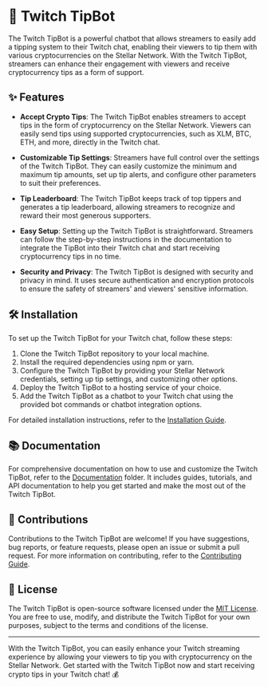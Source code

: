 # 🚀 Twitch TipBot

The Twitch TipBot is a powerful chatbot that allows streamers to easily add a tipping system to their Twitch chat, enabling their viewers to tip them with various cryptocurrencies on the Stellar Network. With the Twitch TipBot, streamers can enhance their engagement with viewers and receive cryptocurrency tips as a form of support.

## ✨ Features

- **Accept Crypto Tips**: The Twitch TipBot enables streamers to accept tips in the form of cryptocurrency on the Stellar Network. Viewers can easily send tips using supported cryptocurrencies, such as XLM, BTC, ETH, and more, directly in the Twitch chat.

- **Customizable Tip Settings**: Streamers have full control over the settings of the Twitch TipBot. They can easily customize the minimum and maximum tip amounts, set up tip alerts, and configure other parameters to suit their preferences.

- **Tip Leaderboard**: The Twitch TipBot keeps track of top tippers and generates a tip leaderboard, allowing streamers to recognize and reward their most generous supporters.

- **Easy Setup**: Setting up the Twitch TipBot is straightforward. Streamers can follow the step-by-step instructions in the documentation to integrate the TipBot into their Twitch chat and start receiving cryptocurrency tips in no time.

- **Security and Privacy**: The Twitch TipBot is designed with security and privacy in mind. It uses secure authentication and encryption protocols to ensure the safety of streamers' and viewers' sensitive information.

## 🛠️ Installation

To set up the Twitch TipBot for your Twitch chat, follow these steps:

1. Clone the Twitch TipBot repository to your local machine.
2. Install the required dependencies using npm or yarn.
3. Configure the Twitch TipBot by providing your Stellar Network credentials, setting up tip settings, and customizing other options.
4. Deploy the Twitch TipBot to a hosting service of your choice.
5. Add the Twitch TipBot as a chatbot to your Twitch chat using the provided bot commands or chatbot integration options.

For detailed installation instructions, refer to the [Installation Guide](./docs/installation.md).

## 📚 Documentation

For comprehensive documentation on how to use and customize the Twitch TipBot, refer to the [Documentation](./docs) folder. It includes guides, tutorials, and API documentation to help you get started and make the most out of the Twitch TipBot.

## 📝 Contributions

Contributions to the Twitch TipBot are welcome! If you have suggestions, bug reports, or feature requests, please open an issue or submit a pull request. For more information on contributing, refer to the [Contributing Guide](./CONTRIBUTING.md).

## 📃 License

The Twitch TipBot is open-source software licensed under the [MIT License](./LICENSE). You are free to use, modify, and distribute the Twitch TipBot for your own purposes, subject to the terms and conditions of the license.

---

With the Twitch TipBot, you can easily enhance your Twitch streaming experience by allowing your viewers to tip you with cryptocurrency on the Stellar Network. Get started with the Twitch TipBot now and start receiving crypto tips in your Twitch chat! 💰
